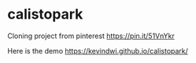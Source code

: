 # calistopark
Cloning project from pinterest https://pin.it/51VnYkr

Here is the demo https://kevindwi.github.io/calistopark/
